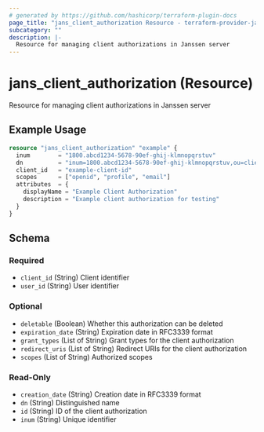```yaml
---
# generated by https://github.com/hashicorp/terraform-plugin-docs
page_title: "jans_client_authorization Resource - terraform-provider-jans"
subcategory: ""
description: |-
  Resource for managing client authorizations in Janssen server
---
```


# jans_client_authorization (Resource)

Resource for managing client authorizations in Janssen server

## Example Usage

```terraform
resource "jans_client_authorization" "example" {
  inum        = "1800.abcd1234-5678-90ef-ghij-klmnopqrstuv"
  dn          = "inum=1800.abcd1234-5678-90ef-ghij-klmnopqrstuv,ou=clients,o=jans"
  client_id   = "example-client-id"
  scopes      = ["openid", "profile", "email"]
  attributes  = {
    displayName = "Example Client Authorization"
    description = "Example client authorization for testing"
  }
}
```

<!-- schema generated by tfplugindocs -->
## Schema

### Required

- `client_id` (String) Client identifier
- `user_id` (String) User identifier

### Optional

- `deletable` (Boolean) Whether this authorization can be deleted
- `expiration_date` (String) Expiration date in RFC3339 format
- `grant_types` (List of String) Grant types for the client authorization
- `redirect_uris` (List of String) Redirect URIs for the client authorization
- `scopes` (List of String) Authorized scopes

### Read-Only

- `creation_date` (String) Creation date in RFC3339 format
- `dn` (String) Distinguished name
- `id` (String) ID of the client authorization
- `inum` (String) Unique identifier
